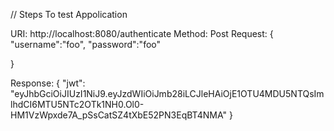 // Steps To test Appolication


URI: http://localhost:8080/authenticate
Method: Post
Request:
{
    "username":"foo",
    "password":"foo"

}

Response:
{
    "jwt": "eyJhbGciOiJIUzI1NiJ9.eyJzdWIiOiJmb28iLCJleHAiOjE1OTU4MDU5NTQsImlhdCI6MTU5NTc2OTk1NH0.Ol0-HM1VzWpxde7A_pSsCatSZ4tXbE52PN3EqBT4NMA"
}